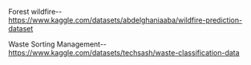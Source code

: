 Forest wildfire-- https://www.kaggle.com/datasets/abdelghaniaaba/wildfire-prediction-dataset

Waste Sorting Management-- https://www.kaggle.com/datasets/techsash/waste-classification-data
